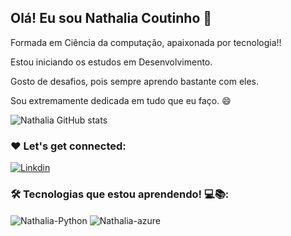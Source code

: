 ## Olá! Eu sou Nathalia Coutinho 👋

Formada em Ciência da computação, apaixonada por tecnologia!!

Estou iniciando os estudos em Desenvolvimento.

Gosto de desafios, pois sempre aprendo bastante com eles.

Sou extremamente dedicada em tudo que eu faço. 😄


 ![Nathalia GitHub stats](https://github-readme-stats.vercel.app/api?username=NathaliaCout&show_icons=true&theme=radical)



### ❤️ Let's get connected:


[![Linkdin](https://img.shields.io/badge/LinkedIn-0077B5?style=for-the-badge&logo=linkedin&logoColor=white)](https://www.linkedin.com/in/nathalia-coutinho-2121aaa1/)


### 🛠️ Tecnologias que estou aprendendo! 💻📚:

<div>
<img align="center" alt="Nathalia-Python" src="https://img.shields.io/badge/Python-14354C?style=for-the-badge&logo=python&logoColor=white"/>

<img align="center" alt="Nathalia-azure" src="https://img.shields.io/badge/Microsoft_Azure-0089D6?style=for-the-badge&logo=microsoft-azure&logoColor=white"/>

</div>
